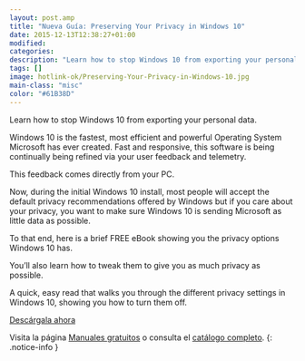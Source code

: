```yaml
---
layout: post.amp
title: "Nueva Guía: Preserving Your Privacy in Windows 10"
date: 2015-12-13T12:38:27+01:00
modified:
categories:
description: "Learn how to stop Windows 10 from exporting your personal data. Windows 10 is the fastest, most efficient and powerful Operating System Microsoft has ever created. Fast and responsive, this software is being continually being refined via your user feedback and telemetry."
tags: []
image: hotlink-ok/Preserving-Your-Privacy-in-Windows-10.jpg
main-class: "misc"
color: "#61B38D"
---
```


<figure>
<a href="http://elbauldelprogramador.tradepub.com/c/pubRD.mpl?sr=oc&_t=oc:&qf=w_wini02"><amp-img on="tap:lightbox1" role="button" tabindex="0" layout="responsive" src="/assets/img/Preserving-Your-Privacy-in-Windows-102.jpg" title="{{ page.title }}" alt="{{ page.title }}" width="181px" height="259px" /></a>
</figure>

Learn how to stop Windows 10 from exporting your personal data.

Windows 10 is the fastest, most efficient and powerful Operating System Microsoft has ever created. Fast and responsive, this software is being continually being refined via your user feedback and telemetry.

<!--ad-->

This feedback comes directly from your PC.

Now, during the initial Windows 10 install, most people will accept the default privacy recommendations offered by Windows but if you care about your privacy, you want to make sure Windows 10 is sending Microsoft as little data as possible.

To that end, here is a brief FREE eBook showing you the privacy options Windows 10 has.

You’ll also learn how to tweak them to give you as much privacy as possible.

A quick, easy read that walks you through the different privacy settings in Windows 10, showing you how to turn them off.

<div class="button-post">
<a href="http://elbauldelprogramador.tradepub.com/c/pubRD.mpl?sr=oc&_t=oc:&qf=w_wini02" target="_blank">Descárgala ahora</a>
</div>

Visita la página [Manuales gratuitos][1] o consulta el [catálogo completo][2].
{: .notice-info }

[1]: /manuales-gratuitos/
[2]: http://elbauldelprogramador.tradepub.com/category/information-technology/1207/ "Catálogo completo de Guías gratuítas "
